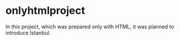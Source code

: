 # onlyhtmlproject
In this project, which was prepared only with HTML, it was planned to introduce Istanbul.
